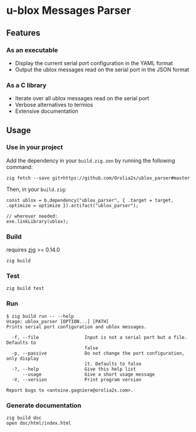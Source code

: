# u-blox Messages Parser

## Features

### As an executable

 - Display the current serial port configuration in the YAML format
 - Output the ublox messages read on the serial port in the JSON format

### As a C library

 - Iterate over all ublox messages read on the serial port
 - Verbose alternatives to termios
 - Extensive documentation

## Usage

### Use in your project

Add the dependency in your `build.zig.zon` by running the following command:
```shell
zig fetch --save git+https://github.com/Orolia2s/ublox_parser#master
```

Then, in your `build.zig`:
```zig
const ublox = b.dependency("ublox_parser", { .target = target, .optimize = optimize }).artifact("ublox_parser");

// wherever needed:
exe.linkLibrary(ublox);
```

### Build

requires [zig](https://ziglang.org/download/) >= 0.14.0

```shell
zig build
```

### Test

```shell
zig build test
```

### Run

```console
$ zig build run -- --help
Usage: ublox_parser [OPTION...] [PATH]
Prints serial port configuration and ublox messages.

  -f, --file                 Input is not a serial port but a file. Defaults to
                             false
  -p, --passive              Do not change the port configuration, only display
                             it. Defaults to false
  -?, --help                 Give this help list
      --usage                Give a short usage message
  -V, --version              Print program version

Report bugs to <antoine.gagniere@orolia2s.com>.
```

### Generate documentation

```shell
zig build doc
open doc/html/index.html
```
